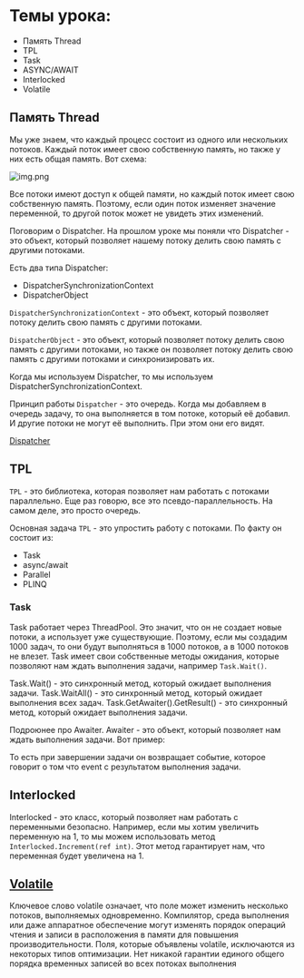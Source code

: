 ﻿# Темы урока: 
* Память Thread 
* TPL
* Task
* ASYNC/AWAIT
* Interlocked
* Volatile


## Память Thread
Мы уже знаем, что каждый процесс
состоит из одного или нескольких
потоков. Каждый поток имеет свою
собственную память, но также у 
них есть общая память. Вот схема: 

![img.png](https://tooslowexception.com/wp-content/uploads/2019/08/gcposter05.png)

Все потоки имеют доступ к общей памяти,
но каждый поток имеет свою собственную
память. Поэтому, если один поток изменяет
значение переменной, то другой поток
может не увидеть этих изменений.


Поговорим о Dispatcher. На прошлом уроке мы поняли
что Dispatcher - это объект, который позволяет нашему потоку
делить свою память с другими потоками. 

Есть два типа Dispatcher:
* DispatcherSynchronizationContext
* DispatcherObject

`DispatcherSynchronizationContext` - это объект, который
позволяет потоку делить свою память с другими потоками.

`DispatcherObject` - это объект, который позволяет потоку
делить свою память с другими потоками, но также он
позволяет потоку делить свою память с другими потоками
и синхронизировать их.

Когда мы используем Dispatcher, то мы используем DispatcherSynchronizationContext.

Принцип работы `Dispatcher` - это очередь. Когда мы добавляем
в очередь задачу, то она выполняется в том потоке, который
её добавил. И другие потоки не могут её выполнить. При этом они его видят.

[Dispatcher](https://learn.microsoft.com/ru-ru/dotnet/api/system.windows.threading.dispatcher?view=windowsdesktop-7.0)


## TPL

`TPL` - это библиотека, которая позволяет нам работать с потоками параллельно.
Еще раз говорю, все это псевдо-параллельность. На самом деле, это просто очередь.

Основная задача `TPL` - это упростить работу с потоками. 
По факту он состоит из:
* Task
* async/await
* Parallel
* PLINQ

### Task
Task работает через ThreadPool. Это значит, что он не создает новые потоки,
а использует уже существующие. Поэтому, если мы создадим 1000 задач, то они
будут выполняться в 1000 потоков, а в 1000 потоков не влезет.
Task имеет свои собственные методы ожидания, которые позволяют нам
ждать выполнения задачи, например `Task.Wait()`.

Task.Wait() - это синхронный метод, который ожидает выполнения задачи.
Task.WaitAll() - это синхронный метод, который ожидает выполнения всех задач.
Task.GetAwaiter().GetResult() - это синхронный метод, который ожидает выполнения задачи.


Подроюнее про Awaiter. Awaiter - это объект, который позволяет нам
ждать выполнения задачи. Вот пример:

То есть при завершении задачи он возвращает событие, которое говорит о том что 
event с результатом выполнения задачи. 


## Interlocked
Interlocked - это класс, который позволяет нам работать с переменными
безопасно. Например, если мы хотим увеличить переменную на 1, то мы можем
использовать метод `Interlocked.Increment(ref int)`. Этот метод гарантирует
нам, что переменная будет увеличена на 1.


## [Volatile](https://learn.microsoft.com/ru-ru/dotnet/csharp/language-reference/keywords/volatile)
Ключевое слово volatile означает, что поле может изменить несколько потоков, выполняемых одновременно. Компилятор, среда выполнения или даже аппаратное обеспечение могут изменять порядок операций чтения и записи в расположения в памяти для повышения производительности. Поля, которые объявлены volatile, исключаются из некоторых типов оптимизации. Нет никакой гарантии единого общего порядка временных записей во всех потоках выполнения


